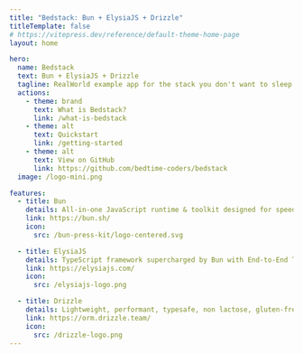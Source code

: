 ```yaml
---
title: "Bedstack: Bun + ElysiaJS + Drizzle"
titleTemplate: false
# https://vitepress.dev/reference/default-theme-home-page
layout: home

hero:
  name: Bedstack
  text: Bun + ElysiaJS + Drizzle
  tagline: RealWorld example app for the stack you don't want to sleep on
  actions:
    - theme: brand
      text: What is Bedstack?
      link: /what-is-bedstack
    - theme: alt
      text: Quickstart
      link: /getting-started
    - theme: alt
      text: View on GitHub
      link: https://github.com/bedtime-coders/bedstack
  image: /logo-mini.png

features:
  - title: Bun
    details: All-in-one JavaScript runtime & toolkit designed for speed, complete with a bundler, test runner, and Node.js-compatible package manager.
    link: https://bun.sh/
    icon:
      src: /bun-press-kit/logo-centered.svg

  - title: ElysiaJS
    details: TypeScript framework supercharged by Bun with End-to-End Type Safety, unified type system and outstanding developer experience.
    link: https://elysiajs.com/
    icon:
      src: /elysiajs-logo.png

  - title: Drizzle
    details: Lightweight, performant, typesafe, non lactose, gluten-free, flexible, serverless-ready, and headless TypeScript ORM with both relational and SQL-like query APIs.
    link: https://orm.drizzle.team/
    icon:
      src: /drizzle-logo.png
---
```


<style>
:root {
  --vp-home-hero-name-color: transparent;
  --vp-home-hero-name-background: -webkit-linear-gradient(-60deg, var(--vp-c-brand-1) 30%, var(--vp-c-brand-2));
  --vp-home-hero-image-background-image: linear-gradient(-45deg, 
    rgb(from var(--vp-c-brand-1) r g b / 0.25) 20%,
    rgb(from var(--vp-c-brand-2) r g b / 0.5) 20%
  );
  --vp-home-hero-image-filter: blur(80px);
}

@media (min-width: 640px) {
  :root {
    --vp-home-hero-image-filter: blur(56px);
  }
}

@media (min-width: 960px) {
  :root {
    --vp-home-hero-image-filter: blur(72px);
  }
}

.VPButton.brand {
  background-image: linear-gradient(160deg, var(--vp-c-brand-1), var(--vp-c-brand-2)) !important;
  opacity: 0.8;
  transition: opacity 0.25s;
  border: 0;
}

.VPButton.brand:hover {
  opacity: 1;
}
</style>
